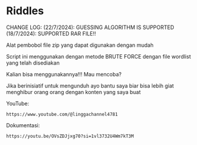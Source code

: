 # Riddles

CHANGE LOG:
    (22/7/2024): GUESSING ALGORITHM IS SUPPORTED
    (18/7/2024): SUPPORTED RAR FILE!!


Alat pembobol file zip yang dapat digunakan dengan mudah

Script ini menggunakan dengan metode BRUTE FORCE dengan file wordlist yang telah disediakan

Kalian bisa menggunakannya!!!  Mau mencoba?

Jika berinisiatif untuk mengunduh ayo bantu saya biar bisa lebih giat menghibur orang orang dengan konten yang saya buat


YouTube:


    https://www.youtube.com/@linggachannel4781

Dokumentasi:

    https://youtu.be/OVsZDJjxg70?si=1vl3732U4Wm7kT3M
